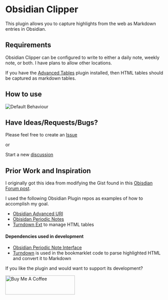 # Obsidian Clipper

This plugin allows you to capture highlights from the web as Markdown entries in Obsidian.

## Requirements

Obsidian Clipper can be configured to write to either a daily note, weekly note, or both. I have plans to allow other locations.

If you have the [Advanced Tables]() plugin installed, then HTML tables should be captured as markdown tables.

## How to use

![Default Behaviour](./gifs/default.gif)

## Have Ideas/Requests/Bugs?

Please feel free to create an [Issue](https://github.com/jgchristopher/obsidian-clipper/issues/new/choose)

or

Start a new [discussion](https://github.com/jgchristopher/obsidian-clipper/discussions/new)

## Prior Work and Inspiration

I originally got this idea from modifying the Gist found in this [Obisdian Forum post](https://forum.obsidian.md/t/obsidian-web-clipper-bookmarklet-with-full-markdown-support-for-images-headings-and-code-blocks/22068).

I used the following Obsidian Plugin repos as examples of how to accomplish my goal.

- [Obsidian Advanced URI](https://github.com/Vinzent03/obsidian-advanced-uri)
- [Obisidan Periodic Notes](https://github.com/liamcain/obsidian-periodic-notes)
- [Turndown Ext](https://github.com/jtreml/turndown) to manage HTML tables

#### Dependencies used in development

- [Obsidian Periodic Note Interface](https://github.com/liamcain/obsidian-daily-notes-interface)
- [Turndown](https://github.com/mixmark-io/turndown) is used in the bookmarklet code to parse highlighted HTML and convert it to Markdown

If you like the plugin and would want to support its development?

<a href="https://www.buymeacoffee.com/jgchristopher" target="_blank"><img src="https://cdn.buymeacoffee.com/buttons/v2/default-violet.png" alt="Buy Me A Coffee" style="height: 60px !important;width: 217px !important;" ></a>
